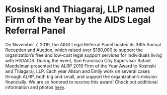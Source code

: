 # Kosinski and Thiagaraj, LLP named Firm of the Year by the AIDS Legal Referral Panel

On November 7, 2019, the AIDS Legal Referral Panel hosted its 36th Annual Reception and Auction, which raised over $180,000 to support the organization’s free and low-cost legal support services for individuals living with HIV/AIDS.  During the event, San Francisco City Supervisor Rafael Mandelman presented the ALRP 2019 Firm of the Year Award to Kosinski and Thiagaraj, LLP.  Each year Alison and Emily work on several cases through ALRP, both big and small, and support the organization’s mission financially.  We are so honored to receive this award!  Check out additional information and photos [here](https://www.alrp.org/gallery/alrp-36th-annual-reception-auction-photos).

